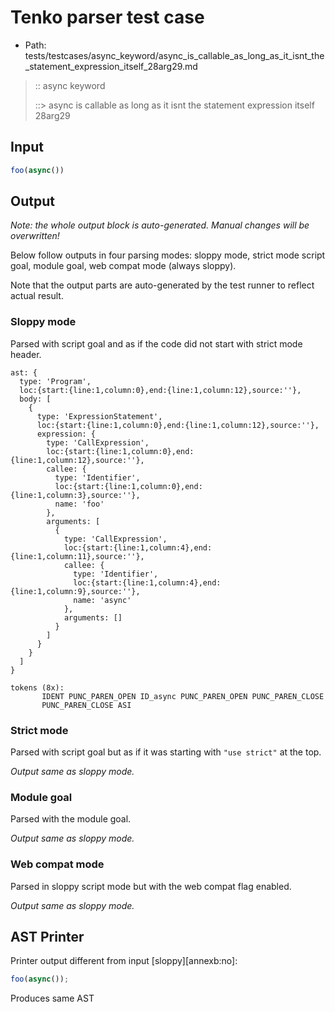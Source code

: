 # Tenko parser test case

- Path: tests/testcases/async_keyword/async_is_callable_as_long_as_it_isnt_the_statement_expression_itself_28arg29.md

> :: async keyword
>
> ::> async is callable as long as it isnt the statement expression itself 28arg29

## Input

`````js
foo(async())
`````

## Output

_Note: the whole output block is auto-generated. Manual changes will be overwritten!_

Below follow outputs in four parsing modes: sloppy mode, strict mode script goal, module goal, web compat mode (always sloppy).

Note that the output parts are auto-generated by the test runner to reflect actual result.

### Sloppy mode

Parsed with script goal and as if the code did not start with strict mode header.

`````
ast: {
  type: 'Program',
  loc:{start:{line:1,column:0},end:{line:1,column:12},source:''},
  body: [
    {
      type: 'ExpressionStatement',
      loc:{start:{line:1,column:0},end:{line:1,column:12},source:''},
      expression: {
        type: 'CallExpression',
        loc:{start:{line:1,column:0},end:{line:1,column:12},source:''},
        callee: {
          type: 'Identifier',
          loc:{start:{line:1,column:0},end:{line:1,column:3},source:''},
          name: 'foo'
        },
        arguments: [
          {
            type: 'CallExpression',
            loc:{start:{line:1,column:4},end:{line:1,column:11},source:''},
            callee: {
              type: 'Identifier',
              loc:{start:{line:1,column:4},end:{line:1,column:9},source:''},
              name: 'async'
            },
            arguments: []
          }
        ]
      }
    }
  ]
}

tokens (8x):
       IDENT PUNC_PAREN_OPEN ID_async PUNC_PAREN_OPEN PUNC_PAREN_CLOSE
       PUNC_PAREN_CLOSE ASI
`````

### Strict mode

Parsed with script goal but as if it was starting with `"use strict"` at the top.

_Output same as sloppy mode._

### Module goal

Parsed with the module goal.

_Output same as sloppy mode._

### Web compat mode

Parsed in sloppy script mode but with the web compat flag enabled.

_Output same as sloppy mode._

## AST Printer

Printer output different from input [sloppy][annexb:no]:

````js
foo(async());
````

Produces same AST
